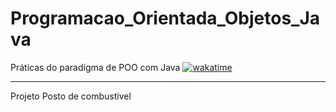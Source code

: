 # Programacao_Orientada_Objetos_Java
Práticas do paradigma de POO com Java [![wakatime](https://wakatime.com/badge/user/607fe76f-bdb1-4464-b6a3-f1314e5677e9/project/a5fa5158-333a-4763-b5c3-f91afd305bbd.svg)](https://wakatime.com/badge/user/607fe76f-bdb1-4464-b6a3-f1314e5677e9/project/a5fa5158-333a-4763-b5c3-f91afd305bbd)
___
Projeto Posto de combustível